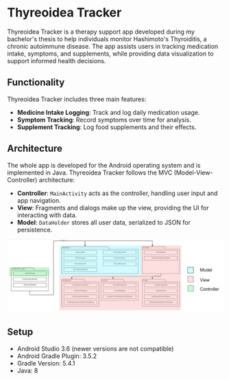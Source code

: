 # Thyreoidea Tracker
Thyreoidea Tracker is a therapy support app developed during my bachelor's thesis to help individuals monitor Hashimoto's Thyroiditis, a chronic autoimmune disease. The app assists users in tracking medication intake, symptoms, and supplements, while providing data visualization to support informed health decisions.

## Functionality

Thyreoidea Tracker includes three main features:
- **Medicine Intake Logging**: Track and log daily medication usage.
- **Symptom Tracking**: Record symptoms over time for analysis.
- **Supplement Tracking**: Log food supplements and their effects.

## Architecture

The whole app is developed for the Android operating system and is implemented in Java. 
Thyreoidea Tracker follows the MVC (Model-View-Controller) architecture:
- **Controller**: `MainActivity` acts as the controller, handling user input and app navigation.
- **View**: Fragments and dialogs make up the view, providing the UI for interacting with data.
- **Model**: `DataHolder` stores all user data, serialized to JSON for persistence.

![App Architecture Diagram](https://github.com/BenjaminStahr/hashimoto_app_2020/blob/images/hashimoto_app_architecture.png)

## Setup

- Android Studio 3.6 (newer versions are not compatible)
- Android Gradle Plugin: 3.5.2
- Gradle Version: 5.4.1
- Java: 8
